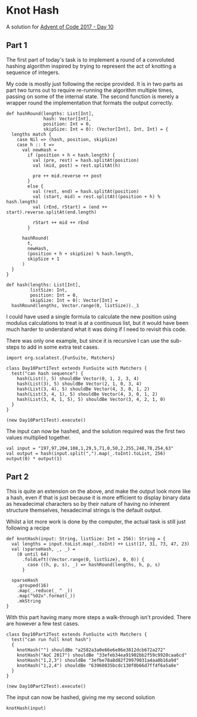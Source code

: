 # Knot Hash

A solution for [Advent of Code 2017 - Day 10](http://adventofcode.com/2017/day/10)

## Part 1

The first part of today's task is to implement a round of a convoluted hashing
algorithm inspired by trying to represent the act of knotting a sequence of 
integers.

My code is mostly just following the recipe provided. It is in two parts as
part two turns out to require re-running the algorithm multiple times, passing
on some of the internal state. The second function is merely a wrapper round
the implementation that formats the output correctly.

```tut:book
def hashRound(lengths: List[Int],
              hash: Vector[Int],
              position: Int = 0,
              skipSize: Int = 0): (Vector[Int], Int, Int) = {
  lengths match {
    case Nil => (hash, position, skipSize)
    case h :: t =>
      val newHash =
        if (position + h < hash.length) {
          val (pre, rest) = hash.splitAt(position)
          val (mid, post) = rest.splitAt(h)

          pre ++ mid.reverse ++ post
        }
        else {
          val (rest, end) = hash.splitAt(position)
          val (start, mid) = rest.splitAt((position + h) % hash.length)
          val (rEnd, rStart) = (end ++ start).reverse.splitAt(end.length)

          rStart ++ mid ++ rEnd
        }

      hashRound(
        t,
        newHash,
        (position + h + skipSize) % hash.length,
        skipSize + 1
      )
  }
}

def hash(lengths: List[Int],
         listSize: Int,
         position: Int = 0,
         skipSize: Int = 0): Vector[Int] =
  hashRound(lengths, Vector.range(0, listSize))._1
``` 

I could have used a single formula to calculate the new position using modulus
calculations to treat is at a continuous list, but it would have been much
harder to understand what it was doing if I need to revisit this code.

There was only one example, but since it is recursive I can use the sub-steps
to add in some extra test cases.

```tut:book
import org.scalatest.{FunSuite, Matchers}

class Day10Part1Test extends FunSuite with Matchers {
  test("can hash sequence") {
    hash(List(), 5) shouldBe Vector(0, 1, 2, 3, 4)
    hash(List(3), 5) shouldBe Vector(2, 1, 0, 3, 4)
    hash(List(3, 4), 5) shouldBe Vector(4, 3, 0, 1, 2)
    hash(List(3, 4, 1), 5) shouldBe Vector(4, 3, 0, 1, 2)
    hash(List(3, 4, 1, 5), 5) shouldBe Vector(3, 4, 2, 1, 0)
  }
}

(new Day10Part1Test).execute()
```

The input can now be hashed, and the solution required was the first two values
multiplied together.

```tut:book
val input = "197,97,204,108,1,29,5,71,0,50,2,255,248,78,254,63"
val output = hash(input.split(",").map(_.toInt).toList, 256)
output(0) * output(1)
```
## Part 2

This is quite an extension on the above, and make the output look more like a
hash, even if that is just because it is more efficient to display binary data
as hexadecimal characters so by their nature of having no inherent structure 
themselves, hexadecimal strings is the default output.

Whilst a lot more work is done by the computer, the actual task is still just
following a recipe

```tut:book
def knotHash(input: String, listSize: Int = 256): String = {
  val lengths = input.toList.map(_.toInt) ++ List(17, 31, 73, 47, 23)
  val (sparseHash, _, _) =
    (0 until 64)
      .foldLeft((Vector.range(0, listSize), 0, 0)) {
        case ((h, p, s), _) => hashRound(lengths, h, p, s)
      }

  sparseHash
    .grouped(16)
    .map(_.reduce(_ ^ _))
    .map("%02x".format(_))
    .mkString
}
```

With this part having many more steps a walk-through isn't provided. There are
however a few test cases.

```tut:book
class Day10Part2Test extends FunSuite with Matchers {
  test("can run full knot hash")
  {
    knotHash("") shouldBe "a2582a3a0e66e6e86e3812dcb672a272"
    knotHash("AoC 2017") shouldBe "33efeb34ea91902bb2f59c9920caa6cd"
    knotHash("1,2,3") shouldBe "3efbe78a8d82f29979031a4aa0b16a9d"
    knotHash("1,2,4") shouldBe "63960835bcdc130f0b66d7ff4f6a5a8e"
  }
}

(new Day10Part2Test).execute()
```

The input can now be hashed, giving me my second solution

```tut:book
knotHash(input)
```
